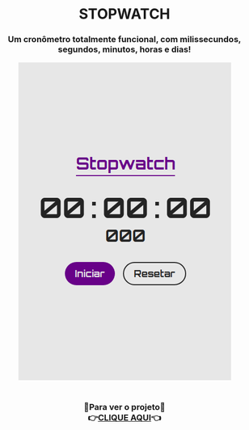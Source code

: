 <h1 align="center">STOPWATCH</h1>
<h3 align="center">Um cronômetro totalmente funcional, com milissecundos, segundos, minutos, horas e dias!</h3>
<div align="center"><img src="./assets/print.png"/></div>
<h1>
<h3 align="center">🔹Para ver o projeto🔹<br>👉<a href="https://eiibrunoferreira.github.io/stopwatch/">CLIQUE AQUI</a>👈</h3>